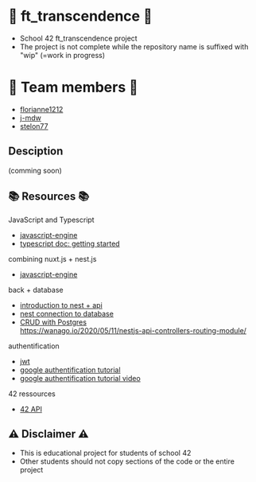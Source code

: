 # :rocket: ft_transcendence :rocket:
* School 42 ft_transcendence project
* The project is not complete while the repository name is suffixed with "wip" (=work in progress)

# :space_invader: Team members :space_invader:
* [florianne1212](https://github.com/florianne1212)
* [j-mdw](https://github.com/j-mdw)
* [stelon77](https://github.com/stelon77)

## Desciption
(comming soon)

## :books: Resources :books:
JavaScript and Typescript </br>
* [javascript-engine](https://medium.com/jspoint/how-javascript-works-in-browser-and-node-ab7d0d09ac2f)
* [typescript doc: getting started](https://www.typescriptlang.org/docs/handbook/typescript-from-scratch.html)

combining nuxt.js + nest.js
* [javascript-engine](https://davidjamesherzog.github.io/2021/03/28/nuxtjs-nestjs-integration/)

back + database </br>
* [introduction to nest + api](https://www.youtube.com/watch?v=F_oOtaxb0L8&ab_channel=Academind) </br>
* [nest connection to database](https://docs.nestjs.com/techniques/database) </br>
* [CRUD with Postgres](https://dev.to/rohanfaiyazkhan/nestjs-crud-with-postgres-cho) </br>
https://wanago.io/2020/05/11/nestjs-api-controllers-routing-module/</br>

authentification </br>
* [jwt](https://jwt.io/introduction)
* [google authentification tutorial](https://dev.to/imichaelowolabi/how-to-implement-login-with-google-in-nest-js-2aoa)
* [google authentification tutorial video](https://www.youtube.com/watch?v=q8tZQxT4YPU&ab_channel=MariusEspejo)

42 ressources </br>
* [42 API](https://api.intra.42.fr/apidoc)


## :warning: Disclaimer :warning:
*  This is educational project for students of school 42
*  Other students should not copy sections of the code or the entire project

